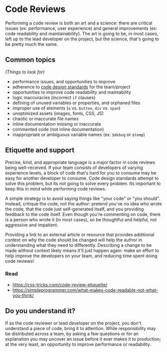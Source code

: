 # Code Reviews

Performing a code review is both an art and a science: there are critical issues (ex: performance, user experience) and general improvements (ex: code readability and maintainability). The art is going to be, in most cases, left up to the lead developer on the project, but the science, that's going to be pretty much the same.

## Common topics
_(Things to look for)_

- performance issues, and opportunities to improve
- adherence to [code design standards](../code-design) for the team/project
- opportunities to improve code readability and maintability
- logic inaccuracies (incorrect `if` clauses)
- defining of unused variables or properties, and orphaned files
- improper use of elements (`a` vs. `button`, `div` vs. `span`)
- unoptimized assets (images, fonts, CSS, JS)
- chaotic or inaccurate file names
- inline documentation missing or inaccurate
- commented code (not inline documentation)
- inappropriate or ambiguous variable names (ex: `$debug` or `$temp`)

## Etiquette and support

Precise, kind, and appropriate language is a major factor in code reviews being well-received. If your team consists of developers of varying experience levels, a block of code that's hard for you to consume may be easy for another developer to consume. Code design standards attempt to solve this problem, but its not going to solve every problem. Its important to keep this in mind while performing code reviews.

A simple strategy is to avoid saying things like "your code" or "you should". Instead, critique the code, not the author: pretend you've no idea who wrote the code, that the code just self-generated itself, and you providing feedback to the code itself. Even though you're commenting on code, there is a person who wrote it (in most cases), so be thoughtful and helpful, not aggressive and impatient.

Providing a link to an external article or resource that provides additional context on why the code should be changed will help the author in understanding what they need to differently. Describing a change to be made without context likely means it'll just happen again: make an effort to help improve the developers on your team, and reducing time spent doing code reviews!

### Read
- https://css-tricks.com/code-review-etiquette/
- https://simpleprogrammer.com/what-makes-code-readable-not-what-you-think/

## Do you understand it?

If as the code reviewer or lead developer on the project, you don't understand a piece of code, bring it to attention. While responsibility may be distributed across a team, by asking a few questions or for an explanation you may uncover an issue before it ever makes it to production; at the very least, an opportunity to improve performance or readability.